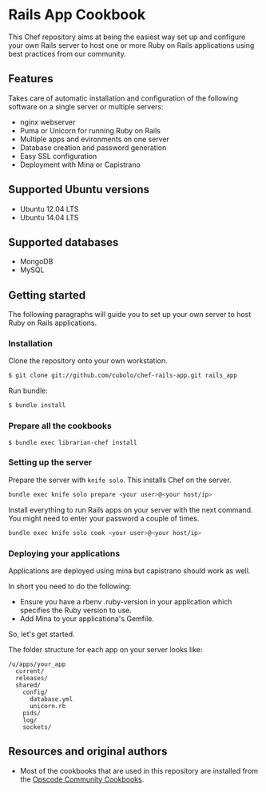 Rails App Cookbook
======================

This Chef repository aims at being the easiest way set up and configure your own Rails server
to host one or more Ruby on Rails applications using best
practices from our community.


## Features

Takes care of automatic installation and configuration of the following software
on a single server or multiple servers:

* nginx webserver
* Puma or Unicorn for running Ruby on Rails
* Multiple apps and evironments on one server
* Database creation and password generation
* Easy SSL configuration
* Deployment with Mina or Capistrano

## Supported Ubuntu versions

* Ubuntu 12.04 LTS
* Ubuntu 14.04 LTS

## Supported databases

* MongoDB
* MySQL

## Getting started

The following paragraphs will guide you to set up your own server to host Ruby on Rails applications.

### Installation

Clone the repository onto your own workstation.

```sh
$ git clone git://github.com/cubolo/chef-rails-app.git rails_app
```

Run bundle:

```sh
$ bundle install
```

### Prepare all the cookbooks

```
$ bundle exec librarian-chef install
```

### Setting up the server

Prepare the server with `knife solo`. This installs Chef on the server.

```sh
bundle exec knife solo prepare <your user>@<your host/ip>
```

Install everything to run Rails apps on your server with the next command. You might need to enter your password a couple of times.

```sh
bundle exec knife solo cook <your user>@<your host/ip>
```

### Deploying your applications

Applications are deployed using mina but capistrano should work as well.

In short you need to do the following:

- Ensure you have a rbenv .ruby-version in your application which specifies the Ruby version to use.
- Add Mina to your applicationa's Gemfile.

So, let's get started.

The folder structure for each app on your server looks like:

```
/u/apps/your_app
  current/
  releases/
  shared/
    config/
      database.yml
      unicorn.rb
    pids/
    log/
    sockets/
```

## Resources and original authors

* Most of the cookbooks that are used in this repository are installed from the [Opscode Community Cookbooks](http://community.opscode.com).